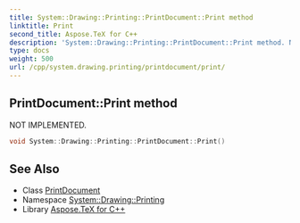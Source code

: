 ```yaml
---
title: System::Drawing::Printing::PrintDocument::Print method
linktitle: Print
second_title: Aspose.TeX for C++
description: 'System::Drawing::Printing::PrintDocument::Print method. NOT IMPLEMENTED in C++.'
type: docs
weight: 500
url: /cpp/system.drawing.printing/printdocument/print/
---
```

## PrintDocument::Print method


NOT IMPLEMENTED.

```cpp
void System::Drawing::Printing::PrintDocument::Print()
```


## See Also

* Class [PrintDocument](../)
* Namespace [System::Drawing::Printing](../../)
* Library [Aspose.TeX for C++](../../../)
